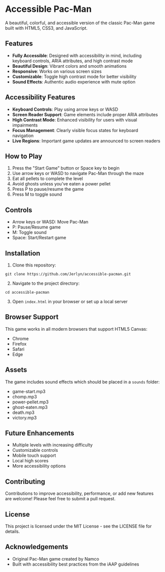 # Accessible Pac-Man

A beautiful, colorful, and accessible version of the classic Pac-Man game built with HTML5, CSS3, and JavaScript.

## Features

- **Fully Accessible**: Designed with accessibility in mind, including keyboard controls, ARIA attributes, and high contrast mode
- **Beautiful Design**: Vibrant colors and smooth animations
- **Responsive**: Works on various screen sizes
- **Customizable**: Toggle high contrast mode for better visibility
- **Sound Effects**: Authentic audio experience with mute option

## Accessibility Features

- **Keyboard Controls**: Play using arrow keys or WASD
- **Screen Reader Support**: Game elements include proper ARIA attributes
- **High Contrast Mode**: Enhanced visibility for users with visual impairments
- **Focus Management**: Clearly visible focus states for keyboard navigation
- **Live Regions**: Important game updates are announced to screen readers

## How to Play

1. Press the "Start Game" button or Space key to begin
2. Use arrow keys or WASD to navigate Pac-Man through the maze
3. Eat all pellets to complete the level
4. Avoid ghosts unless you've eaten a power pellet
5. Press P to pause/resume the game
6. Press M to toggle sound

## Controls

- Arrow keys or WASD: Move Pac-Man
- P: Pause/Resume game
- M: Toggle sound
- Space: Start/Restart game

## Installation

1. Clone this repository:
```
git clone https://github.com/Jerlyn/accessible-pacman.git
```

2. Navigate to the project directory:
```
cd accessible-pacman
```

3. Open `index.html` in your browser or set up a local server

## Browser Support

This game works in all modern browsers that support HTML5 Canvas:
- Chrome
- Firefox
- Safari
- Edge

## Assets

The game includes sound effects which should be placed in a `sounds` folder:
- game-start.mp3
- chomp.mp3
- power-pellet.mp3
- ghost-eaten.mp3
- death.mp3
- victory.mp3

## Future Enhancements

- Multiple levels with increasing difficulty
- Customizable controls
- Mobile touch support
- Local high scores
- More accessibility options

## Contributing

Contributions to improve accessibility, performance, or add new features are welcome! Please feel free to submit a pull request.

## License

This project is licensed under the MIT License - see the LICENSE file for details.

## Acknowledgements

- Original Pac-Man game created by Namco
- Built with accessibility best practices from the iAAP guidelines
